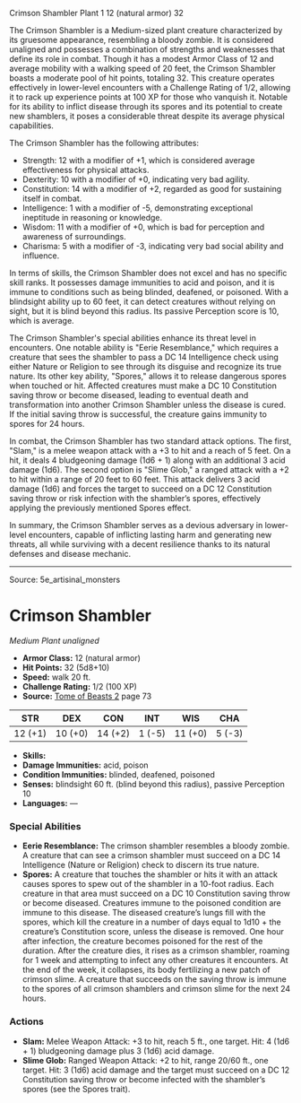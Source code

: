 <MonsterName/>Crimson Shambler</MonsterName>
<CreatureType/>Plant</CreatureType>
<CR/>1</CR>
<AC/>12 (natural armor)</AC>
<HP/>32</HP>
<summary>The Crimson Shambler is a Medium-sized plant creature characterized by its gruesome appearance, resembling a bloody zombie. It is considered unaligned and possesses a combination of strengths and weaknesses that define its role in combat. Though it has a modest Armor Class of 12 and average mobility with a walking speed of 20 feet, the Crimson Shambler boasts a moderate pool of hit points, totaling 32. This creature operates effectively in lower-level encounters with a Challenge Rating of 1/2, allowing it to rack up experience points at 100 XP for those who vanquish it. Notable for its ability to inflict disease through its spores and its potential to create new shamblers, it poses a considerable threat despite its average physical capabilities. </summary>

<detail>

The Crimson Shambler has the following attributes: 
- Strength: 12 with a modifier of +1, which is considered average effectiveness for physical attacks.
- Dexterity: 10 with a modifier of +0, indicating very bad agility.
- Constitution: 14 with a modifier of +2, regarded as good for sustaining itself in combat.
- Intelligence: 1 with a modifier of -5, demonstrating exceptional ineptitude in reasoning or knowledge.
- Wisdom: 11 with a modifier of +0, which is bad for perception and awareness of surroundings.
- Charisma: 5 with a modifier of -3, indicating very bad social ability and influence.

In terms of skills, the Crimson Shambler does not excel and has no specific skill ranks. It possesses damage immunities to acid and poison, and it is immune to conditions such as being blinded, deafened, or poisoned. With a blindsight ability up to 60 feet, it can detect creatures without relying on sight, but it is blind beyond this radius. Its passive Perception score is 10, which is average.

The Crimson Shambler's special abilities enhance its threat level in encounters. One notable ability is "Eerie Resemblance," which requires a creature that sees the shambler to pass a DC 14 Intelligence check using either Nature or Religion to see through its disguise and recognize its true nature. Its other key ability, "Spores," allows it to release dangerous spores when touched or hit. Affected creatures must make a DC 10 Constitution saving throw or become diseased, leading to eventual death and transformation into another Crimson Shambler unless the disease is cured. If the initial saving throw is successful, the creature gains immunity to spores for 24 hours.

In combat, the Crimson Shambler has two standard attack options. The first, "Slam," is a melee weapon attack with a +3 to hit and a reach of 5 feet. On a hit, it deals 4 bludgeoning damage (1d6 + 1) along with an additional 3 acid damage (1d6). The second option is "Slime Glob," a ranged attack with a +2 to hit within a range of 20 feet to 60 feet. This attack delivers 3 acid damage (1d6) and forces the target to succeed on a DC 12 Constitution saving throw or risk infection with the shambler’s spores, effectively applying the previously mentioned Spores effect.

In summary, the Crimson Shambler serves as a devious adversary in lower-level encounters, capable of inflicting lasting harm and generating new threats, all while surviving with a decent resilience thanks to its natural defenses and disease mechanic.</detail>



---

Source: 5e_artisinal_monsters

# Crimson Shambler

*Medium* *Plant* *unaligned*

- **Armor Class:** 12 (natural armor)
- **Hit Points:** 32 (5d8+10)
- **Speed:** walk 20 ft.
- **Challenge Rating:** 1/2 (100 XP)
- **Source:** [Tome of Beasts 2](https://koboldpress.com/kpstore/product/tome-of-beasts-2-for-5th-edition) page 73

| STR | DEX | CON | INT | WIS | CHA |
| --- | --- | --- | --- | --- | --- |
| 12 (+1) | 10 (+0) | 14 (+2) | 1 (-5) | 11 (+0) | 5 (-3) |

- **Skills:** 
- **Damage Immunities:** acid, poison
- **Condition Immunities:** blinded, deafened, poisoned
- **Senses:** blindsight 60 ft. (blind beyond this radius), passive Perception 10
- **Languages:** —

### Special Abilities

- **Eerie Resemblance:** The crimson shambler resembles a bloody zombie. A creature that can see a crimson shambler must succeed on a DC 14 Intelligence (Nature or Religion) check to discern its true nature.
- **Spores:** A creature that touches the shambler or hits it with an attack causes spores to spew out of the shambler in a 10-foot radius. Each creature in that area must succeed on a DC 10 Constitution saving throw or become diseased. Creatures immune to the poisoned condition are immune to this disease. The diseased creature’s lungs fill with the spores, which kill the creature in a number of days equal to 1d10 + the creature’s Constitution score, unless the disease is removed. One hour after infection, the creature becomes poisoned for the rest of the duration. After the creature dies, it rises as a crimson shambler, roaming for 1 week and attempting to infect any other creatures it encounters. At the end of the week, it collapses, its body fertilizing a new patch of crimson slime. A creature that succeeds on the saving throw is immune to the spores of all crimson shamblers and crimson slime for the next 24 hours.

### Actions

- **Slam:** Melee Weapon Attack: +3 to hit, reach 5 ft., one target. Hit: 4 (1d6 + 1) bludgeoning damage plus 3 (1d6) acid damage.
- **Slime Glob:** Ranged Weapon Attack: +2 to hit, range 20/60 ft., one target. Hit: 3 (1d6) acid damage and the target must succeed on a DC 12 Constitution saving throw or become infected with the shambler’s spores (see the Spores trait).




